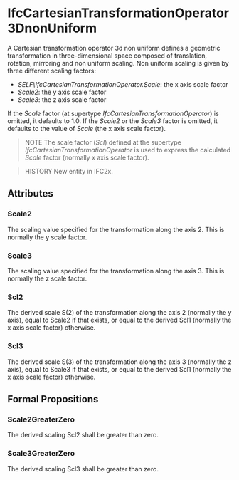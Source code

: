 # IfcCartesianTransformationOperator3DnonUniform

A Cartesian transformation operator 3d non uniform defines a geometric transformation in three-dimensional space composed of translation, rotation, mirroring and non uniform scaling. Non uniform scaling is given by three different scaling factors:

* _SELF\IfcCartesianTransformationOperator.Scale_: the x axis scale factor
* _Scale2_: the y axis scale factor
* _Scale3_: the z axis scale factor
<!-- end of definition -->
If the _Scale_ factor (at supertype _IfcCartesianTransformationOperator_) is omitted, it defaults to 1.0. If the _Scale2_ or the _Scale3_ factor is omitted, it defaults to the value of _Scale_ (the x axis scale factor).

> NOTE  The scale factor (_Scl_) defined at the supertype _IfcCartesianTransformationOperator_ is used to express the calculated _Scale_ factor (normally x axis scale factor).

> HISTORY  New entity in IFC2x.

## Attributes

### Scale2
The scaling value specified for the transformation along the axis 2. This is normally the y scale factor.

### Scale3
The scaling value specified for the transformation along the axis 3. This is normally the z scale factor.

### Scl2
The derived scale S(2) of the transformation along the axis 2 (normally the y axis), equal to Scale2 if that exists, or equal to the derived Scl1 (normally the x axis scale factor) otherwise.

### Scl3
The derived scale S(3) of the transformation along the axis 3 (normally the z axis), equal to Scale3 if that exists, or equal to the derived Scl1 (normally the x axis scale factor) otherwise.

## Formal Propositions

### Scale2GreaterZero
The derived scaling Scl2 shall be greater than zero.

### Scale3GreaterZero
The derived scaling Scl3 shall be greater than zero.
